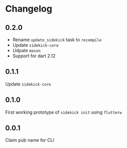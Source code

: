 # Changelog

## 0.2.0

- Rename `update_sidekick` task to `recompile`
- Update `sidekick-core`
- Udpate `mason`
- Support for dart 2.12

## 0.1.1

Update `sidekick-core`

## 0.1.0

First working prototype of `sidekick init` using `flutterw`

## 0.0.1

Claim pub name for CLI
